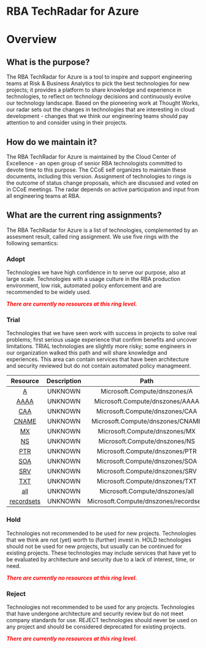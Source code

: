 
RBA TechRadar for Azure
=======================

# Overview

## What is the purpose?


The RBA TechRadar for Azure is a tool to inspire and support engineering teams at Risk & Business Analytics to pick the best technologies for new projects; it provides a platform to share knowledge and experience in technologies, to reflect on technology decisions and continuously evolve our technology landscape.  Based on the pioneering work at Thought Works, our radar sets out the changes in technologies that are interesting in cloud development - changes that we think our engineering teams should pay attention to and consider using in their projects.
## How do we maintain it?


The RBA TechRadar for Azure is maintained by the Cloud Center of Excellence - an open group of senior RBA technologists committed to devote time to this purpose.  The CCoE self organizes to maintain these documents, including this version.  Assignment of technologies to rings is the outcome of status change proposals, which are discussed and voted on in CCoE meetings.  The radar depends on active participation and input from all engineering teams at RBA.
## What are the current ring assignments?


The RBA TechRadar for Azure is a list of technologies, complemented by an assesment result, called ring assignment.  We use five rings with the following semantics:
### Adopt


Technologies we have high confidence in to serve our purpose, also at large scale.  Technologies with a usage culture in the RBA production environment, low risk, automated policy enforcement and are recommended to be widely used.  
  
***<font color="red"> There are currently no resources at this ring level. </font>***
### Trial


Technologies that we have seen work with success in projects to solve real problems;  first serious usage experience that confirm benefits and uncover limitations.  TRIAL technologies are slightly more risky; some engineers in our organization walked this path and will share knowledge and experiences.  This area can contain services that have been architecture and security reviewed but do not contain automated policy managmeent.  

|Resource|Description|Path|Status|
| :---: | :---: | :---: | :---: |
|[A](https://github.com/openrba/python-azure-techradar/tree/master/Microsoft.Compute/dnszones/A)|UNKNOWN|Microsoft.Compute/dnszones/A|TRIAL|
|[AAAA](https://github.com/openrba/python-azure-techradar/tree/master/Microsoft.Compute/dnszones/AAAA)|UNKNOWN|Microsoft.Compute/dnszones/AAAA|TRIAL|
|[CAA](https://github.com/openrba/python-azure-techradar/tree/master/Microsoft.Compute/dnszones/CAA)|UNKNOWN|Microsoft.Compute/dnszones/CAA|TRIAL|
|[CNAME](https://github.com/openrba/python-azure-techradar/tree/master/Microsoft.Compute/dnszones/CNAME)|UNKNOWN|Microsoft.Compute/dnszones/CNAME|TRIAL|
|[MX](https://github.com/openrba/python-azure-techradar/tree/master/Microsoft.Compute/dnszones/MX)|UNKNOWN|Microsoft.Compute/dnszones/MX|TRIAL|
|[NS](https://github.com/openrba/python-azure-techradar/tree/master/Microsoft.Compute/dnszones/NS)|UNKNOWN|Microsoft.Compute/dnszones/NS|TRIAL|
|[PTR](https://github.com/openrba/python-azure-techradar/tree/master/Microsoft.Compute/dnszones/PTR)|UNKNOWN|Microsoft.Compute/dnszones/PTR|TRIAL|
|[SOA](https://github.com/openrba/python-azure-techradar/tree/master/Microsoft.Compute/dnszones/SOA)|UNKNOWN|Microsoft.Compute/dnszones/SOA|TRIAL|
|[SRV](https://github.com/openrba/python-azure-techradar/tree/master/Microsoft.Compute/dnszones/SRV)|UNKNOWN|Microsoft.Compute/dnszones/SRV|TRIAL|
|[TXT](https://github.com/openrba/python-azure-techradar/tree/master/Microsoft.Compute/dnszones/TXT)|UNKNOWN|Microsoft.Compute/dnszones/TXT|TRIAL|
|[all](https://github.com/openrba/python-azure-techradar/tree/master/Microsoft.Compute/dnszones/all)|UNKNOWN|Microsoft.Compute/dnszones/all|TRIAL|
|[recordsets](https://github.com/openrba/python-azure-techradar/tree/master/Microsoft.Compute/dnszones/recordsets)|UNKNOWN|Microsoft.Compute/dnszones/recordsets|TRIAL|

### Hold


Technologies not recommended to be used for new projects. Technologies that we think are not (yet) worth to (further) invest in.  HOLD technologies should not be used for new projects, but usually can be continued for existing projects.  These technologies may include services that have yet to be evaluated by architecture and security due to a lack of interest, time, or need.  
  
***<font color="red"> There are currently no resources at this ring level. </font>***
### Reject


Technologies not recommended to be used for any projects. Technologies that have undergone architecture and security review but do not meet company standards for use.  REJECT technologies should never be used on any project and should be considered deprecated for existing projects.  
  
***<font color="red"> There are currently no resources at this ring level. </font>***